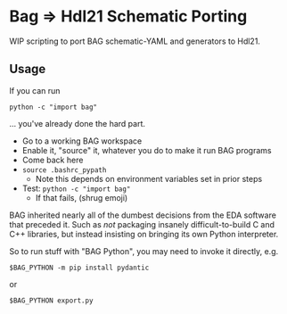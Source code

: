 
# Bag => Hdl21 Schematic Porting 

WIP scripting to port BAG schematic-YAML and generators to Hdl21. 

## Usage

If you can run 
```
python -c "import bag"
```
... you've already done the hard part. 

* Go to a working BAG workspace
* Enable it, "source" it, whatever you do to make it run BAG programs
* Come back here
* `source .bashrc_pypath`
  * Note this depends on environment variables set in prior steps 
* Test: `python -c "import bag"`
  * If that fails, (shrug emoji)

BAG inherited nearly all of the dumbest decisions from the EDA software that preceded it. 
Such as *not* packaging insanely difficult-to-build C and C++ libraries, 
but instead insisting on bringing its own Python interpreter. 

So to run stuff with "BAG Python", you may need to invoke it directly, e.g. 
```
$BAG_PYTHON -m pip install pydantic
```
or 
```
$BAG_PYTHON export.py
```
